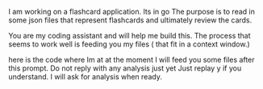 I am working on a flashcard application.  Its in go
The purpose is to read in some json files that represent flashcards
and ultimately review the cards.

You are my coding assistant and will help me build this.  The process that seems
to work well is feeding you my files ( that fit in a context window.)

here is the code where Im at at the moment
I will feed you some files after this prompt.  Do not reply with any analysis just yet  Just replay y if you understand.  I will ask for analysis when ready.

